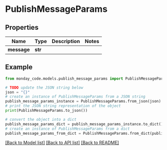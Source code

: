 # PublishMessageParams


## Properties

Name | Type | Description | Notes
------------ | ------------- | ------------- | -------------
**message** | **str** |  | 

## Example

```python
from monday_code.models.publish_message_params import PublishMessageParams

# TODO update the JSON string below
json = "{}"
# create an instance of PublishMessageParams from a JSON string
publish_message_params_instance = PublishMessageParams.from_json(json)
# print the JSON string representation of the object
print(PublishMessageParams.to_json())

# convert the object into a dict
publish_message_params_dict = publish_message_params_instance.to_dict()
# create an instance of PublishMessageParams from a dict
publish_message_params_from_dict = PublishMessageParams.from_dict(publish_message_params_dict)
```
[[Back to Model list]](../README.md#documentation-for-models) [[Back to API list]](../README.md#documentation-for-api-endpoints) [[Back to README]](../README.md)


